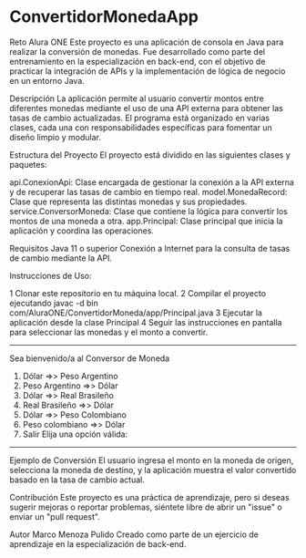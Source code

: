 # ConvertidorMonedaApp
Reto Alura ONE
Este proyecto es una aplicación de consola en Java para realizar la conversión de monedas. Fue desarrollado como parte del entrenamiento en la especialización en back-end, con el objetivo de practicar la integración de APIs y la implementación de lógica de negocio en un entorno Java.

Descripción
La aplicación permite al usuario convertir montos entre diferentes monedas mediante el uso de una API externa para obtener las tasas de cambio actualizadas. El programa está organizado en varias clases, cada una con responsabilidades específicas para fomentar un diseño limpio y modular.

Estructura del Proyecto
El proyecto está dividido en las siguientes clases y paquetes:

api.ConexionApi: Clase encargada de gestionar la conexión a la API externa y de recuperar las tasas de cambio en tiempo real.
model.MonedaRecord: Clase que representa las distintas monedas y sus propiedades.
service.ConversorMoneda: Clase que contiene la lógica para convertir los montos de una moneda a otra.
app.Principal: Clase principal que inicia la aplicación y coordina las operaciones.

Requisitos
Java 11 o superior
Conexión a Internet para la consulta de tasas de cambio mediante la API.

Instrucciones de Uso:

1 Clonar este repositorio en tu máquina local.
2 Compilar el proyecto ejecutando
javac -d bin com/AluraONE/ConvertidorMoneda/app/Principal.java
3 Ejecutar la aplicación desde la clase Principal
4 Seguir las instrucciones en pantalla para seleccionar las monedas y el monto a convertir.
*******************************************************

Sea bienvenido/a al  Conversor de Moneda 

 
1) Dólar =>> Peso Argentino
2) Peso Argentino =>> Dólar 
3) Dólar =>> Real Brasileño
4) Real Brasileño =>> Dólar 
5) Dólar =>> Peso Colombiano
6) Peso colombiano =>> Dólar   
7) Salir
Elija una opción válida:

******************************************************

Ejemplo de Conversión
El usuario ingresa el monto en la moneda de origen, selecciona la moneda de destino, y la aplicación muestra el valor convertido basado en la tasa de cambio actual.

Contribución
Este proyecto es una práctica de aprendizaje, pero si deseas sugerir mejoras o reportar problemas, siéntete libre de abrir un "issue" o enviar un "pull request".

Autor
Marco Menoza Pulido
Creado como parte de un ejercicio de aprendizaje en la especialización de back-end.
